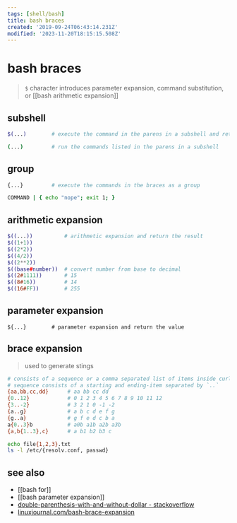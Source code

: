 ```yaml
---
tags: [shell/bash]
title: bash braces
created: '2019-09-24T06:43:14.231Z'
modified: '2023-11-20T18:15:15.508Z'
---
```


# bash braces

> `$` character introduces parameter expansion, command substitution, or [[bash arithmetic expansion]]

## subshell

```sh
$(...)        # execute the command in the parens in a subshell and return its stdout

(...)         # run the commands listed in the parens in a subshell
```

## group

```sh
{...}         # execute the commands in the braces as a group

COMMAND | { echo "nope"; exit 1; }
```

## arithmetic expansion

```sh
$((...))          # arithmetic expansion and return the result
$((1+1))
$((2*2))
$((4/2))
$((2**2))
$((base#number))  # convert number from base to decimal
$((2#1111))       # 15
$((8#16))         # 14
$((16#FF))        # 255
```

## parameter expansion

```
${...}        # parameter expansion and return the value
```

## brace expansion 

> used to generate stings 

```sh
# consists of a sequence or a comma separated list of items inside curly braces `{}`
# sequence consists of a starting and ending-item separated by `..`
{aa,bb,cc,dd}      # aa bb cc dd
{0..12}            # 0 1 2 3 4 5 6 7 8 9 10 11 12
{3..-2}            # 3 2 1 0 -1 -2
{a..g}             # a b c d e f g
{g..a}             # g f e d c b a
a{0..3}b           # a0b a1b a2b a3b
{a,b{1..3},c}      # a b1 b2 b3 c

echo file{1,2,3}.txt
ls -l /etc/{resolv.conf, passwd}
```

## see also

- [[bash for]]
- [[bash parameter expansion]]
- [double-parenthesis-with-and-without-dollar - stackoverflow](https://stackoverflow.com/a/31255942/2087704)
- [linuxjournal.com/bash-brace-expansion](https://www.linuxjournal.com/content/bash-brace-expansion)
